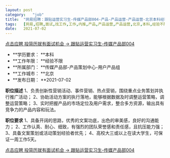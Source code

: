 ```yaml
---
layout:	post
category:	"job"
title:	"网易招聘：跟贴运营实习生-传媒产品部004-产品-产品运营-产品运营-北京本科经验不限"
tags:	[网易,招聘,面试,找工作,工作,内推,产品,产品运营,产品运营,北京,本科,经验不限]
date:	2021-07-02
---
```


[点击应聘 投简历就有面试机会 -> 跟贴运营实习生-传媒产品部004](http://mobile.bole.netease.com/bole/boleDetail?id=32489&employeeId=346f03c3cda5f04c&key=all)



- **学历要求： **本科
- **工作年限： **经验不限
- **所属部门： **传媒产品部-产品策划中心-用户产品组
- **工作城市： **北京
- **发布日期： **2021-07-02



**职位描述**
1、负责创新性营销活动、事件营销、热点营销，围绕重点业务策划并执行推广活动；
2、协助活动方案的执行落地，能够根据数据及时调整运营策略，调整运营策略；
3、实时把握产品的市场定位及用户需求，整合多方资源，输出具有竞争力的产品内容和玩法。



**职位要求**
1、具备开阔的思路，优秀的文案功底，出色的审美感，良好的沟通能力；
2、工作认真、耐心、细致，有强烈的团队荣誉感和责任感，且抗压能力强；
3、具备文案策划或活动策划经验者优先；
4、高校大三或以上在读大学生，可保证一周工作5天。



[点击应聘 投简历就有面试机会 -> 跟贴运营实习生-传媒产品部004](http://mobile.bole.netease.com/bole/boleDetail?id=32489&employeeId=346f03c3cda5f04c&key=all)